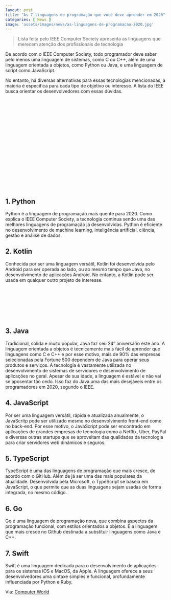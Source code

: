 ```yaml
---
layout: post
title: "As 7 linguagens de programação que você deve aprender em 2020"
categories: [ News ]
image: 'assets/images/news/as-linguagens-de-programacao-2020.jpg'
---
```


> Lista feita pelo IEEE Computer Society apresenta as linguagens que merecem atenção dos profissionais de tecnologia

De acordo com o IEEE Computer Society, todo programador deve saber pelo menos uma linguagem de sistemas, como C ou C++, além de uma linguagem orientada a objetos, como Python ou Java, e uma linguagem de script como JavaScript.

No entanto, há diversas alternativas para essas tecnologias mencionadas, a maioria é específica para cada tipo de objetivo ou interesse. A lista do IEEE busca orientar os desenvolvedores com essas dúvidas.

<!-- QUADRADO -->
<script async src="//pagead2.googlesyndication.com/pagead/js/adsbygoogle.js"></script>
<ins class="adsbygoogle"
style="display:inline-block;width:336px;height:280px"
data-ad-client="ca-pub-2838251107855362"
data-ad-slot="5351066970"></ins>
<script>
(adsbygoogle = window.adsbygoogle || []).push({});
</script>

## 1. Python

Python é a linguagem de programação mais quente para 2020. Como explica o IEEE Computer Society, a tecnologia continua sendo uma das melhores linguagens de programação já desenvolvidas. Python é eficiente no desenvolvimento de machine learning, inteligência artificial, ciência, gestão e análise de dados.

## 2. Kotlin

Conhecida por ser uma linguagem versátil, Kotlin foi desenvolvida pelo Android para ser operada ao lado, ou ao mesmo tempo que Java, no desenvolvimento de aplicações Android. No entanto, a Kotlin pode ser usada em qualquer outro projeto de interesse.

<!-- MINI ANÚNCIO -->
<script async src="//pagead2.googlesyndication.com/pagead/js/adsbygoogle.js"></script>
<!-- Games Root -->
<ins class="adsbygoogle"
style="display:inline-block;width:730px;height:95px"
data-ad-client="ca-pub-2838251107855362"
data-ad-slot="5351066970"></ins>
<script>
(adsbygoogle = window.adsbygoogle || []).push({});
</script>

## 3. Java

Tradicional, sólida e muito popular, Java faz seu 24° aniversário este ano. A linguagem orientada a objetos é tecnicamente mais fácil de aprender que linguagens como C e C++ e por esse motivo, mais de 90% das empresas selecionadas pela Fortune 500 dependem de Java para operar seus produtos e serviços. A tecnologia é vastamente utilizada no desenvolvimento de sistemas de servidores e desenvolvimento de aplicações no geral. Apesar de sua idade, a linguagem é estável e não vai se aposentar tão cedo. Isso faz do Java uma das mais desejáveis entre os programadores em 2020, segundo o IEEE.

## 4. JavaScript

Por ser uma linguagem versátil, rápida e atualizada anualmente, o JavaScritp pode ser utilizado mesmo no desenvolvimento front-end como no back-end. Por esse motivo, o JavaScript pode ser encontrado em aplicações de grandes empresas de tecnologia como a Netflix, Uber, PayPal e diversas outras startups que se aproveitam das qualidades da tecnologia para criar servidores web dinâmicos e seguros.

<!-- RETANGULO LARGO 2 -->
<script async src="//pagead2.googlesyndication.com/pagead/js/adsbygoogle.js"></script>
<ins class="adsbygoogle"
style="display:block; text-align:center;"
data-ad-layout="in-article"
data-ad-format="fluid"
data-ad-client="ca-pub-2838251107855362"
data-ad-slot="8549252987"></ins>
<script>
(adsbygoogle = window.adsbygoogle || []).push({});
</script>

## 5. TypeScript

TypeScript é uma das linguagens de programação que mais cresce, de acordo com o GitHub. Além de já ser uma das mais populares da atualidade. Desenvolvida pela Microsoft, o TypeScript se baseia em JavaScript, o que permite que as duas linguagens sejam usadas de forma integrada, no mesmo código.

## 6. Go

Go é uma linguagem de programação nova, que combina aspectos da programação funcional, com estilos orientados a objetos. É a linguagem que mais cresce no Github destinada a substituir linguagens como Java e C++.

## 7. Swift

Swift é uma linguagem dedicada para o desenvolvimento de aplicações para os sistemas iOS e MacOS, da Apple. A linguagem oferece a seus desenvolvedores uma sintaxe simples e funcional, profundamente influenciada por Python e Ruby.

<!-- RETANGULO LARGO -->
<script async src="https://pagead2.googlesyndication.com/pagead/js/adsbygoogle.js"></script>
<!-- Informat -->
<ins class="adsbygoogle"
style="display:block"
data-ad-client="ca-pub-2838251107855362"
data-ad-slot="2327980059"
data-ad-format="auto"
data-full-width-responsive="true"></ins>
<script>
(adsbygoogle = window.adsbygoogle || []).push({});
</script>

Via: [Computer World](https://computerworld.com.br/2020/01/19/as-7-linguagens-de-programacao-que-voce-deve-aprender-em-2020/)
